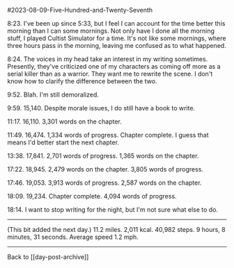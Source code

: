 #2023-08-09-Five-Hundred-and-Twenty-Seventh

8:23.  I've been up since 5:33, but I feel I can account for the time better this morning than I can some mornings.  Not only have I done all the morning stuff, I played Cultist Simulator for a time.  It's not like some mornings, where three hours pass in the morning, leaving me confused as to what happened.

8:24.  The voices in my head take an interest in my writing sometimes.  Presently, they've criticized one of my characters as coming off more as a serial killer than as a warrior.  They want me to rewrite the scene.  I don't know how to clarify the difference between the two.

9:52.  Blah.  I'm still demoralized.

9:59.  15,140.  Despite morale issues, I do still have a book to write.

11:17.  16,110.  3,301 words on the chapter.

11:49.  16,474.  1,334 words of progress.  Chapter complete.  I guess that means I'd better start the next chapter.

13:38.  17,841.  2,701 words of progress.  1,365 words on the chapter.

17:22.  18,945.  2,479 words on the chapter.  3,805 words of progress.

17:46.  19,053.  3,913 words of progress.  2,587 words on the chapter.

18:09.  19,234.  Chapter complete.  4,094 words of progress.

18:14.  I want to stop writing for the night, but I'm not sure what else to do.

---
(This bit added the next day.)  11.2 miles.  2,011 kcal.  40,982 steps.  9 hours, 8 minutes, 31 seconds.  Average speed 1.2 mph.

---
Back to [[day-post-archive]]